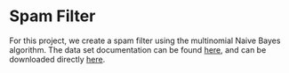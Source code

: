 # Spam Filter

For this project, we create a spam filter using the multinomial Naive Bayes algorithm. The data set documentation can be found [here](https://archive.ics.uci.edu/ml/datasets/sms+spam+collection), and can be downloaded directly [here](https://dq-content.s3.amazonaws.com/433/SMSSpamCollection).